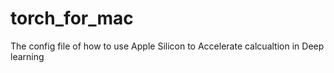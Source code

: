 # torch_for_mac
The config file of how to use Apple Silicon to Accelerate calcualtion in Deep learning
